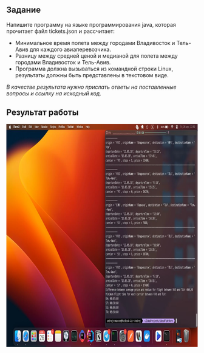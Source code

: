 <h2>Задание</h2>
Напишите программу на языке программирования
java, которая прочитает файл tickets.json и
рассчитает:
<ul>
<li>Минимальное время полета между городами
  Владивосток и Тель-Авив для каждого
  авиаперевозчика.</li>
<li>Разницу между средней ценой и медианой для
  полета между городами Владивосток и Тель-Авив.</li>
<li>Программа должна вызываться из командной строки
  Linux, результаты должны быть представлены в
  текстовом виде.</li>
</ul>
  <p><i>В качестве результата нужно прислать ответы на
  поставленные вопросы и ссылку на исходный код.</i></p>
  
  <h2>Результат работы</h2>
<img src="https://github.com/r0manofs/Images/blob/main/IdeaPlatformResult.jfif" width="940" height="587"/>
